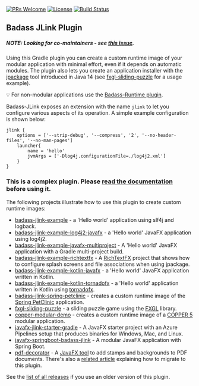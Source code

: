 [![PRs Welcome](https://img.shields.io/badge/PRs-welcome-brightgreen.svg?style=flat-square)](http://makeapullrequest.com)
[![License](https://img.shields.io/badge/License-Apache%202.0-blue.svg)](https://github.com/beryx/badass-jlink-plugin/blob/master/LICENSE)
[![Build Status](https://img.shields.io/github/workflow/status/beryx/badass-jlink-plugin/Java%2011%20Gradle%20CI)](https://github.com/beryx/badass-jlink-plugin/actions?query=workflow%3A%22Java+11+Gradle+CI%22)

## Badass JLink Plugin ##

##### NOTE: Looking for co-maintainers - see [this issue](https://github.com/beryx/badass-jlink-plugin/issues/223). #####

Using this Gradle plugin you can create a custom runtime image of your modular application with minimal effort, 
even if it depends on automatic modules.
The plugin also lets you create an application installer with the [jpackage](https://docs.oracle.com/en/java/javase/21/jpackage/packaging-overview.html) tool introduced in Java 14
(see [fxgl-sliding-puzzle](https://github.com/beryx/fxgl-sliding-puzzle/blob/master/README.adoc) for a usage example).

:bulb: For non-modular applications use the [Badass-Runtime plugin](https://badass-runtime-plugin.beryx.org/releases/latest/).

Badass-JLink exposes an extension with the name `jlink` to let you configure various
aspects of its operation.
A simple example configuration is shown below:

```
jlink {
    options = ['--strip-debug', '--compress', '2', '--no-header-files', '--no-man-pages']
    launcher{
        name = 'hello'
        jvmArgs = ['-Dlog4j.configurationFile=./log4j2.xml']
    }
}
```

### This is a complex plugin. Please [read the documentation](https://badass-jlink-plugin.beryx.org/releases/latest/) before using it.

The following projects illustrate how to use this plugin to create custom runtime images:
- [badass-jlink-example](https://github.com/beryx-gist/badass-jlink-example) - a 'Hello world' application using slf4j and logback.
- [badass-jlink-example-log4j2-javafx](https://github.com/beryx-gist/badass-jlink-example-log4j2-javafx) - a 'Hello world' JavaFX application using log4j2.
- [badass-jlink-example-javafx-multiproject](https://github.com/beryx-gist/badass-jlink-example-javafx-multiproject) - A 'Hello world' JavaFX application with a Gradle multi-project build.
- [badass-jlink-example-richtextfx](https://github.com/beryx-gist/badass-jlink-example-richtextfx) - A [RichTextFX](https://github.com/FXMisc/RichTextFX) project that shows how to configure splash screens and file associations when using jpackage.
- [badass-jlink-example-kotlin-javafx](https://github.com/beryx-gist/badass-jlink-example-kotlin-javafx) - a 'Hello world' JavaFX application written in Kotlin.
- [badass-jlink-example-kotlin-tornadofx](https://github.com/beryx-gist/badass-jlink-example-kotlin-tornadofx) - a 'Hello world' application written in Kotlin using [tornadofx](https://github.com/edvin/tornadofx).
- [badass-jlink-spring-petclinic](https://github.com/beryx-gist/badass-jlink-spring-petclinic) - creates a custom runtime image of the [Spring PetClinic](https://github.com/spring-projects/spring-petclinic) application.
- [fxgl-sliding-puzzle](https://github.com/beryx/fxgl-sliding-puzzle/blob/master/README.adoc) - a sliding puzzle game using the [FXGL](https://github.com/AlmasB/FXGL) library.
- [copper-modular-demo](https://github.com/copper-engine/copper-modular-demo) - creates a custom runtime image of a [COPPER 5](http://copper-engine.org/) modular application. 
- [javafx-jlink-starter-gradle](https://github.com/brunoborges/javafx-jlink-starter-gradle) - A JavaFX starter project with an Azure Pipelines setup that produces binaries for Windows, Mac, and Linux.
- [javafx-springboot-badass-jlink](https://github.com/mockbirds/javafx-springboot-badass-jlink) - A modular JavaFX application with Spring Boot.
- [pdf-decorator](https://bitbucket.org/walczak_it/pdf-decorator/src/master/) - A [JavaFX tool](http://pdf-decorator.walczak.it/) to add stamps and backgrounds to PDF documents. There's also a [related article](https://walczak.it/blog/distributing-javafx-desktop-applications-without-requiring-jvm-using-jlink-and-jpackage) explaining how to migrate to this plugin. 

See the [list of all releases](https://github.com/beryx/badass-jlink-plugin/blob/gh-pages/releases.md) if you use an older version of this plugin. 
